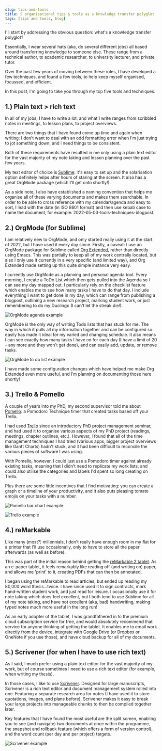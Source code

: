 ```yaml
---
slug: tips-and-tools
title: 5 organisational tips & tools as a knowledge transfer polyglot
tags: [tips and tools, blog]
---
```


I'll start by addressing the obvious question: what's a knowledge transfer polyglot?

Essentially, I wear several hats (aka, do several different jobs) all based around transferring knowledge to someone else. These range from a technical author, to academic researcher, to university lecturer, and private tutor.

Over the past few years of moving between these roles, I have developed a few techniques, and found a few tools, to help keep myself organised, focussed, and efficient.

In this post, I'm going to take you through my top five tools and techniques.

## 1.) Plain text > rich text

In all of my jobs, I have to write a lot, and what I write ranges from scribbled notes in meetings, to lesson plans, to project overviews.

There are two things that I have found come up time and again when writing: I don't want to deal with an odd formatting error when I'm just trying to jot something down, and I need things to be consistent.

Both of these requirements have resulted in me only using a plain text editor for the vast majority of my note taking and lesson planning over the past few years.

My text editor of choice is [Sublime](https://www.sublimetext.com/): it's easy to set up and the solarisation option definitely helps after hours of staring at the screen. It also has a great OrgMode package (which I'll get onto shortly!).

As a side note, I also have established a naming convention that helps me organise all of these varying documents and makes them searchable. In order to be able to cross reference with my calendar/agenda and easy to sort, I lead with the date (in ISO 8601 format) and then use kebab case to name the document, for example: 2022-05-03-tools-techniques-blogpost.

## 2.) OrgMode (for Sublime)

I am relatively new to OrgMode, and only started really using it at the start of 2022, but I have used it every day since. Firstly, a caveat: I use an OrgMode package for Sublime called [Org Extended](https://packagecontrol.io/packages/OrgExtended), rather than directly using Emacs. This was partially to keep all of my work centrally located, but also I only use it currently in a very specific (and limited way), and Org Extended made setting up this quite simple instance very easy.

I currently use OrgMode as a planning and personal agenda tool. Every morning, I create a ToDo List which then gets pulled into the Agenda so I can see my day mapped out. I particularly rely on the checklist feature which enables me to see how many tasks I have to do that day. I include everything I want to get done in my day, which can range from publishing a blogpost, outlining a new research project, marking student work, or just remembering to do my Duolingo (I can't let the streak die!).

![OrgMode agenda example](/img/agenda-example.png)

OrgMode is the only way of writing Todo lists that has stuck for me. The way in which it pulls all my information together and can be configured so easily has made it ideal for my varied and changing schedule. It also means I can see exactly how many tasks I have on for each day (I have a limit of 20 - any more and they won't get done), and can easily add, update, or remove tasks.

![OrgMode to do list example](/img/to-do-list-example.png)

I have made some configuration changes which have helped me make Org Extended even more useful, and I'm planning on documenting those here shortly!

## 3.) Trello & Pomello

A couple of years into my PhD, my second supervisor told me about [Pomello](https://pomelloapp.com/): a Pomodoro Technique timer that created tasks based off your Trello.

I had used [Trello](https://trello.com/) since an introductory PhD project management seminar, and had used it to organise various aspects of my PhD project (readings, meetings, chapter outlines, etc.). However, I found that all of the time management techniques I had tried (various apps, bigger project overviews like Gantt Charts) hadn't stuck, and it had been difficult to reconcile the various pieces of software I was using.

With Pomello, however, I could just use a Pomodoro timer against already existing tasks, meaning that I didn't need to replicate my work lists, and could also utilise the categories and labels I'd spent so long creating on Trello.

Plus there are some little incentives that I find motivating: you can create a graph or a timeline of your productivity, and it also puts pleasing tomato emojis on your tasks with a number.

![Pomello bar chart example](/img/pomello-example.png)

![Trello example](/img/trello-example.png)

## 4.) reMarkable

Like many (most?) millennials, I don't really have enough room in my flat for a printer that I'll use occasionally, only to have to store all the paper afterwards (as well as before).

This was part of the initial reason behind getting the [reMarkable 2 tablet](https://www.remarkable.com/). As an e-paper tablet, it feels remarkably like reading off (and writing on) paper, and allows me 'print' to it, creating PDFs that can then be annotated.

I began using the reMarkable to read articles, but ended up reading my 80,000 word thesis...twice. I have since used it to sign contracts, mark hand-written student work, and just read for leisure. I occasionally use it for note taking which does feel excellent, but I both tend to use Sublime for all of my note taking, and have not excellent (aka, bad) handwriting, making typed notes much more useful in the long run!

As an early adopter of the tablet, I was grandfathered in to the premium cloud subscription service for free, and would absolutely recommend that service for anyone thinking of getting the tablet. It enables me to email work directly from the device, integrate with Google Drive (or Dropbox or OneNote if you use those), and have cloud backup for all of my documents.

## 5.) Scrivener (for when I have to use rich text)

As I said, I much prefer using a plain text editor for the vast majority of my work, but of course sometimes I need to use a rich text editor (for example, when writing my thesis).

In those cases, I like to use [Scrivener](https://www.literatureandlatte.com/scrivener/overview). Designed for large manuscripts, Scrivener is a rich text editor and document management system rolled into one. Featuring a separate research area for notes (I have used it to store quotations, images, and plans before), Scrivener makes it easy to break your large projects into manageable chunks to then be compiled together later.

Key features that I have found the most useful are the split screen, enabling you to see (and navigate) two documents at once within the programme, the snapshot and rollback feature (which offers a form of version control), and the word count (per day and per project) targets.

![Scrivener example](/img/scrivener-example.png)

